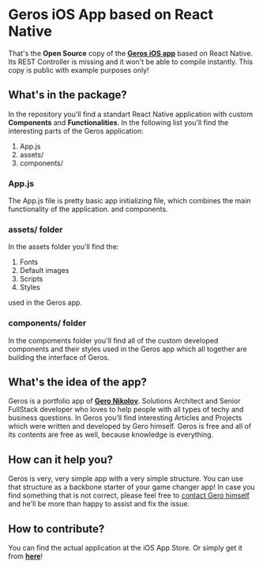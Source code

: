 # Geros iOS App based on React Native
That's the **Open Source** copy of the **[Geros iOS app](https://geronikolov.com/ios-geros/)** based on React Native.
Its REST Controller is missing and it won't be able to compile instantly.
This copy is public with example purposes only!

## What's in the package?
In the repository you'll find a standart React Native application with custom **Components** and **Functionalities**.
In the following list you'll find the interesting parts of the Geros application:
1. App.js
2. assets/
3. components/

### App.js
The App.js file is pretty basic app initializing file, which combines the main functionality of the application.
**<ScreenStack>** and **<PushNotificationManager>** components.

### assets/ folder
In the assets folder you'll find the:
1. Fonts
2. Default images
3. Scripts
4. Styles

used in the Geros app.

### components/ folder
In the compoments folder you'll find all of the custom developed components and their styles used in the Geros app which all together are building the interface of Geros.

## What's the idea of the app?
Geros is a portfolio app of **[Gero Nikolov](https://geronikolov.com)**.
Solutions Architect and Senior FullStack developer who loves to help people with all types of techy and business questions.
In Geros you'll find interesting Articles and Projects which were written and developed by Gero himself.
Geros is free and all of its contents are free as well, because knowledge is everything.

## How can it help you?
Geros is very, very simple app with a very simple structure.
You can use that structure as a backbone starter of your game changer app!
In case you find something that is not correct, please feel free to [contact Gero himself](https://geronikolov.com/contact-me) and he'll be more than happy to assist and fix the issue.

## How to contribute?
You can find the actual application at the iOS App Store. Or simply get it from **[here](https://geronikolov.com/ios-geros/)**!